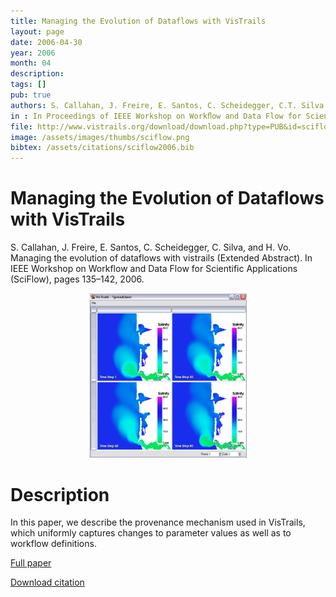 ```yaml
---
title: Managing the Evolution of Dataflows with VisTrails
layout: page
date: 2006-04-30
year: 2006
month: 04
description:
tags: []
pub: true
authors: S. Callahan, J. Freire, E. Santos, C. Scheidegger, C.T. Silva and H.T. Vo
in : In Proceedings of IEEE Workshop on Workﬂow and Data Flow for Scientific Applications (SciFlow)
file: http://www.vistrails.org/download/download.php?type=PUB&id=sciflow2006.pdf
image: /assets/images/thumbs/sciflow.png
bibtex: /assets/citations/sciflow2006.bib
---
```


# Managing the Evolution of Dataflows with VisTrails

S. Callahan, J. Freire, E. Santos, C. Scheidegger, C. Silva, and H. Vo. Managing the evolution of dataflows with vistrails (Extended Abstract). In IEEE Workshop on Workflow and Data Flow for Scientific Applications (SciFlow), pages 135–142, 2006.

<center><img src="/assets/images/thumbs/sciflow.png" style="width:50%;" /></center>

# Description
In this paper, we describe the provenance mechanism used in VisTrails, which uniformly captures changes to parameter values as well as to workflow definitions.

[Full paper](http://www.vistrails.org/download/download.php?type=PUB&id=sciflow2006.pdf)

[Download citation](/assets/media/citations/sciflow2006.bib)